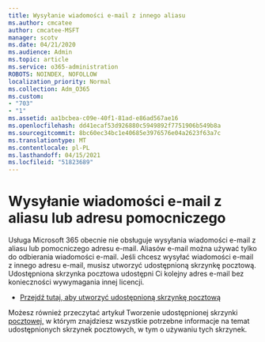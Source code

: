 ```yaml
---
title: Wysyłanie wiadomości e-mail z innego aliasu
ms.author: cmcatee
author: cmcatee-MSFT
manager: scotv
ms.date: 04/21/2020
ms.audience: Admin
ms.topic: article
ms.service: o365-administration
ROBOTS: NOINDEX, NOFOLLOW
localization_priority: Normal
ms.collection: Adm_O365
ms.custom:
- "703"
- "1"
ms.assetid: aa1bcbea-c09e-40f1-81ad-e86ad567ae16
ms.openlocfilehash: dd41ecaf53d926880c5949892f7751906b549b8a
ms.sourcegitcommit: 8bc60ec34bc1e40685e3976576e04a2623f63a7c
ms.translationtype: MT
ms.contentlocale: pl-PL
ms.lasthandoff: 04/15/2021
ms.locfileid: "51823689"
---
```

# <a name="send-email-from-an-alias-or-secondary-address"></a>Wysyłanie wiadomości e-mail z aliasu lub adresu pomocniczego

Usługa Microsoft 365 obecnie nie obsługuje wysyłania wiadomości e-mail z aliasu lub pomocniczego adresu e-mail. Aliasów e-mail można używać tylko do odbierania wiadomości e-mail. Jeśli chcesz wysyłać wiadomości e-mail z innego adresu e-mail, musisz utworzyć udostępnioną skrzynkę pocztową. Udostępniona skrzynka pocztowa udostępni Ci kolejny adres e-mail bez konieczności wywymagania innej licencji.
  
- [Przejdź tutaj, aby utworzyć udostępnioną skrzynkę pocztową](https://portal.office.com/AdminPortal/Home#/AssistedGuide/addemailoptions)

Możesz również przeczytać artykuł Tworzenie udostępnionej skrzynki [pocztowej,](https://docs.microsoft.com/microsoft-365/admin/email/create-a-shared-mailbox) w którym znajdziesz wszystkie potrzebne informacje na temat udostępnionych skrzynek pocztowych, w tym o używaniu tych skrzynek.